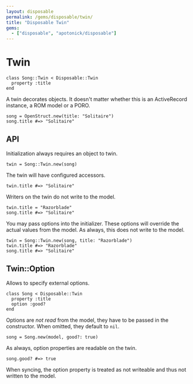 ```yaml
---
layout: disposable
permalink: /gems/disposable/twin/
title: "Disposable Twin"
gems:
  - ["disposable", "apotonick/disposable"]
---
```


# Twin


	class Song::Twin < Disposable::Twin
	  property :title
	end


A twin decorates objects. It doesn't matter whether this is an ActiveRecord instance, a ROM model or a PORO.


	song = OpenStruct.new(title: "Solitaire")
	song.title #=> "Solitaire"


## API

Initialization always requires an object to twin.


	twin = Song::Twin.new(song)


The twin will have configured accessors.


	twin.title #=> "Solitaire"


Writers on the twin do not write to the model.


	twin.title = "Razorblade"
	song.title #=> "Solitaire"


You may pass options into the initializer. These options will override the actual values from the model. As always, this does not write to the model.


	twin = Song::Twin.new(song, title: "Razorblade")
	twin.title #=> "Razorblade"
	song.title #=> "Solitaire"


## Twin::Option

Allows to specify external options.


	class Song < Disposable::Twin
	  property :title
	  option :good?
	end


Options are _not read_ from the model, they have to be passed in the constructor. When omitted, they default to `nil`.


	song = Song.new(model, good?: true)


As always, option properties are readable on the twin.


	song.good? #=> true


When syncing, the option property is treated as not writeable and thus not written to the model.
